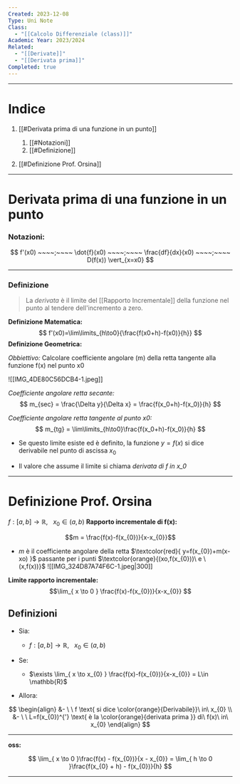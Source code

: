 ```yaml
---
Created: 2023-12-08
Type: Uni Note
Class:
  - "[[Calcolo Differenziale (class)]]"
Academic Year: 2023/2024
Related:
  - "[[Derivate]]"
  - "[[Derivata prima]]"
Completed: true
---
```

---
# Indice
1. [[#Derivata prima di una funzione in un punto]]
	1. [[#Notazioni]]
	2. [[#Definizione]]

2. [[#Definizione Prof. Orsina]]

---
# Derivata prima di una funzione in un punto

### Notazioni:
$$ f'(x0) ~~~~;~~~~ \dot{f}(x0) ~~~~;~~~~ \frac{df}{dx}(x0) ~~~~;~~~~ D(f(x)) \vert_{x=x0} $$

---
### Definizione
>La *derivata* è il limite del [[Rapporto Incrementale]] della funzione nel punto al tendere dell'incremento a zero.

**Definizione Matematica:**
$$ f'(x0)=\lim\limits_{h\to0}{\frac{f(x0+h)-f(x0)}{h}} $$
**Definizione Geometrica:**

*Obbiettivo:* Calcolare coefficiente angolare (m) della retta tangente alla funzione f(x) nel punto x0

![[IMG_4DE80C56DCB4-1.jpeg]]


*Coefficiente angolare retta secante:*
$$ m_{sec} = \frac{\Delta y}{\Delta x} = \frac{f(x_0+h)-f(x_0)}{h} $$

*Coefficiente angolare retta tangente al punto x0:*
$$ m_{tg} = \lim\limits_{h\to0}\frac{f(x_0+h)-f(x_0)}{h} $$
- Se questo limite esiste ed è definito, la funzione $y=f(x)$ si dice derivabile nel punto di ascissa $x_{0}$

- Il valore che assume il limite si chiama *derivata di f in x_0*

---

# Definizione Prof. Orsina
$f:[a,b]\to \mathbb{R},\ \ \  x_{0}\in(a,b)$
**Rapporto incrementale di f(x):** 

$$m = \frac{f(x)-f(x_{0})}{x-x_{0}}$$
- $m$ è il coefficiente angolare della retta $\textcolor{red}{ y=f(x_{0})+m(x-xo) }$ passante per i punti $\textcolor{orange}{(xo,f(x_{0}))\ e \ (x,f(x))}$
![[IMG_324D87A74F6C-1.jpeg|300]]


**Limite rapporto incrementale:**
$$\lim_{ x \to 0 } \frac{f(x)-f(x_{0})}{x-x_{0}} $$

## Definizioni
- Sia:
	- $f:[a,b]\to\mathbb{R},\ \ \ x_{0}\in(a,b)$

- Se:
	- $\exists \lim_{ x \to x_{0} } \frac{f(x)-f(x_{0})}{x-x_{0}} = L\in \mathbb{R}$

- Allora:

$$ 
\begin{align}
&- \ \ f \text{ si dice \color{orange}{Derivabile}}\ in\ x_{0} \\
&- \ \ L=f(x_{0})^{'} \text{ è la \color{orange}{derivata prima }} di\ f(x)\ in\  x_{0}
\end{align}
$$

---
**oss:** 

$$
\lim_{ x \to 0 }\frac{f(x) - f(x_{0})}{x - x_{0}} = \lim_{ h \to 0 }\frac{f(x_{0} + h) - f(x_{0})}{h}
$$

---